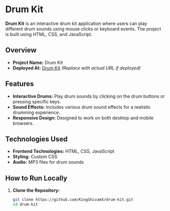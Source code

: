 # Drum Kit

**Drum Kit** is an interactive drum kit application where users can play different drum sounds using mouse clicks or keyboard events. The project is built using HTML, CSS, and JavaScript.

## Overview

- **Project Name:** Drum Kit
- **Deployed At:** [Drum Kit](https://kingshivamx.github.io/DrumKit/index.html) *(Replace with actual URL if deployed)*

## Features

- **Interactive Drums:** Play drum sounds by clicking on the drum buttons or pressing specific keys.
- **Sound Effects:** Includes various drum sound effects for a realistic drumming experience.
- **Responsive Design:** Designed to work on both desktop and mobile browsers.

## Technologies Used

- **Frontend Technologies:** HTML, CSS, JavaScript
- **Styling:** Custom CSS
- **Audio:** MP3 files for drum sounds

## How to Run Locally

1. **Clone the Repository:**

   ```bash
   git clone https://github.com/KingShivamX/drum-kit.git
   cd drum-kit
